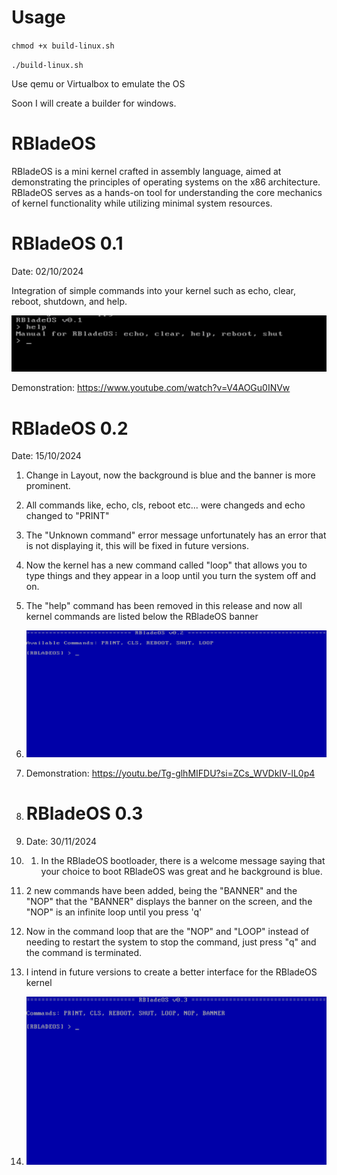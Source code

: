 # Usage
`chmod +x build-linux.sh`

`./build-linux.sh`

Use qemu or Virtualbox to emulate the OS

Soon I will create a builder for windows.

# RBladeOS

RBladeOS is a mini kernel crafted in assembly language, aimed at demonstrating the principles of operating systems on the x86 architecture. 
RBladeOS serves as a hands-on tool for understanding the core mechanics of kernel functionality while utilizing minimal system resources.

# RBladeOS 0.1

Date: 02/10/2024

Integration of simple commands into your kernel such as echo, clear, reboot, shutdown, and help. 

![RBladeOS](0.1.png)

Demonstration: https://www.youtube.com/watch?v=V4AOGu0INVw

# RBladeOS 0.2

Date: 15/10/2024

1. Change in Layout, now the background is blue and the banner is more prominent.

2. All commands like, echo, cls, reboot etc... were changeds and echo changed to "PRINT"

3. The "Unknown command" error message unfortunately has an error that is not displaying it, this will be fixed in future versions.

4. Now the kernel has a new command called "loop" that allows you to type things and they appear in a loop until you turn the system off and on.

5. The "help" command has been removed in this release and now all kernel commands are listed below the RBladeOS banner

6. ![RBladeOS](0.2.png)

7. Demonstration: https://youtu.be/Tg-glhMIFDU?si=ZCs_WVDkIV-lL0p4

8. # RBladeOS 0.3

9. Date: 30/11/2024

10. 1. In the RBladeOS bootloader, there is a welcome message saying that your choice to boot RBladeOS was great and he background is blue.
  
   2. 2 new commands have been added, being the "BANNER" and the "NOP" that the "BANNER" displays the banner on the screen, and the "NOP" is an infinite loop until you press 'q'
  
   3. Now in the command loop that are the "NOP" and "LOOP" instead of needing to restart the system to stop the command, just press "q" and the command is terminated.
  
   4. I intend in future versions to create a better interface for the RBladeOS kernel
  
   5. ![RBladeOS](0.3.png)

